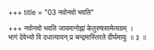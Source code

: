 +++
title = "03 नवोनवो भवति"

+++
नवोनवो भवति जायमानोह्नां केतुरुषसामेत्यग्रम् ।  
भागं देवेभ्यो वि दधात्यायन् प्र चन्द्रमास्तिरते दीर्घमायुः ॥ ३ ॥